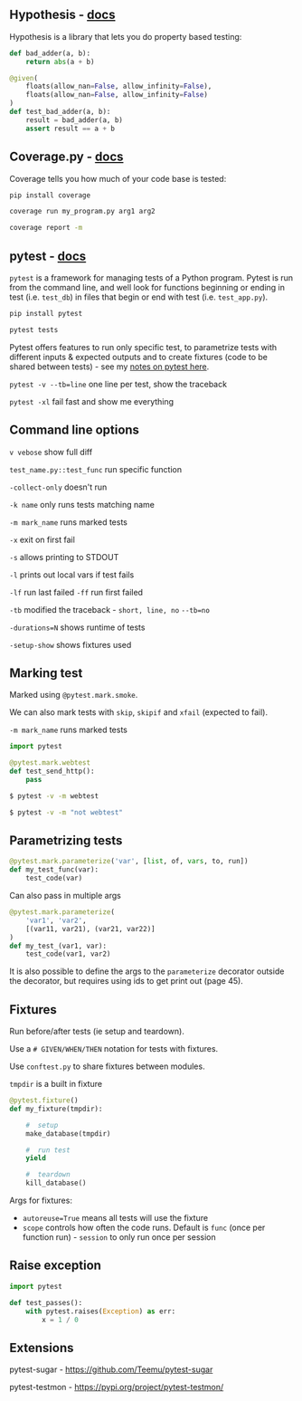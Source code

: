 ## Hypothesis - [docs](https://hypothesis.readthedocs.io/en/latest/)

Hypothesis is a library that lets you do property based testing:

```python
def bad_adder(a, b):
    return abs(a + b)

@given(
    floats(allow_nan=False, allow_infinity=False),
    floats(allow_nan=False, allow_infinity=False)
)
def test_bad_adder(a, b):
    result = bad_adder(a, b)
    assert result == a + b
```

## Coverage.py - [docs](https://coverage.readthedocs.io/en/v4.5.x/)

Coverage tells you how much of your code base is tested:

```bash
pip install coverage

coverage run my_program.py arg1 arg2

coverage report -m
```

## pytest - [docs](https://docs.pytest.org/en/latest/)

`pytest` is a framework for managing tests of a Python program.  Pytest is run from the command line, and well look for functions beginning or ending in test (i.e. `test_db`) in files that begin or end with test (i.e. `test_app.py`).

```bash
pip install pytest

pytest tests
```

Pytest offers features to run only specific test, to parametrize tests with different inputs & expected outputs and to create fixtures (code to be shared between tests) - see my [notes on pytest here]().


`pytest -v --tb=line` one line per test, show the traceback

`pytest -xl` fail fast and show me everything

## Command line options

`v vebose`  show full diff

`test_name.py::test_func` run specific function

`-collect-only` doesn't run

`-k name` only runs tests matching name

`-m mark_name` runs marked tests

`-x` exit on first fail

`-s` allows printing to STDOUT

`-l` prints out local vars if test fails

`-lf` run last failed
`-ff` run first failed

`-tb` modified the traceback - `short, line, no`
`--tb=no`

`-durations=N` shows runtime of tests

`-setup-show` shows fixtures used

## Marking test

Marked using `@pytest.mark.smoke`.

We can also mark tests with `skip`, `skipif` and `xfail` (expected to fail).

`-m mark_name` runs marked tests

```python
import pytest

@pytest.mark.webtest
def test_send_http():
    pass
```

```bash
$ pytest -v -m webtest

$ pytest -v -m "not webtest"
```

## Parametrizing tests

```python
@pytest.mark.parameterize('var', [list, of, vars, to, run])
def my_test_func(var):
    test_code(var)
```

Can also pass in multiple args
```python
@pytest.mark.parameterize(
    'var1', 'var2',
    [(var11, var21), (var21, var22)]
)
def my_test_(var1, var):
    test_code(var1, var2)
```

It is also possible to define the args to the `parameterize` decorator outside the decorator, but requires using ids to get print out (page 45).

## Fixtures

Run before/after tests (ie setup and teardown).

Use a `# GIVEN/WHEN/THEN` notation for tests with fixtures.

Use `conftest.py` to share fixtures between modules.

`tmpdir` is a built in fixture

```python
@pytest.fixture()
def my_fixture(tmpdir):

    #  setup
    make_database(tmpdir)

    #  run test
    yield

    #  teardown
    kill_database()
```

Args for fixtures:
- `autoreuse=True` means all tests will use the fixture
- `scope` controls how often the code runs.  Default is `func` (once per function run) - `session` to only run once per session


## Raise exception

```python
import pytest

def test_passes():
    with pytest.raises(Exception) as err:
        x = 1 / 0
```

## Extensions

pytest-sugar - https://github.com/Teemu/pytest-sugar

pytest-testmon - https://pypi.org/project/pytest-testmon/
